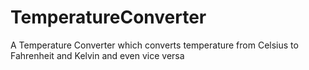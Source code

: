 # TemperatureConverter
A Temperature Converter which converts temperature from Celsius to Fahrenheit and Kelvin and even vice versa
